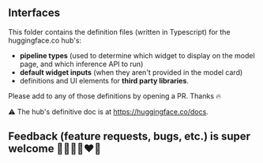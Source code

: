 ## Interfaces

This folder contains the definition files (written in Typescript) for the huggingface.co hub's:
- **pipeline types** (used to determine which widget to display on the model page, and which inference API to run)
- **default widget inputs** (when they aren't provided in the model card)
- definitions and UI elements for **third party libraries**.

Please add to any of those definitions by opening a PR. Thanks 🔥


⚠️ The hub's definitive doc is at https://huggingface.co/docs.

## Feedback (feature requests, bugs, etc.) is super welcome 💙💚💛💜♥️🧡

